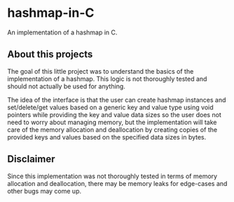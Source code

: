 # hashmap-in-C
An implementation of a hashmap in C.

## About this projects
The goal of this little project was to understand the basics of the implementation of a hashmap. This logic is not thoroughly tested and should not actually be used for anything.

The idea of the interface is that the user can create hashmap instances and set/delete/get values based on a generic key and value type using void pointers while providing the key and value data sizes so the user does not need to worry about managing memory, but the implementation will take care of the memory allocation and deallocation by creating copies of the provided keys and values based on the specified data sizes in bytes.

## Disclaimer
Since this implementation was not thoroughly tested in terms of memory allocation and deallocation, there may be memory leaks for edge-cases and other bugs may come up.